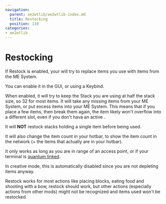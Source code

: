 ```yaml
---
navigation:
  parent: ae2wtlib/ae2wtlib-index.md
  title: Restocking
  position: 110
categories:
- ae2wtlib
---
```


# Restocking

If Restock is enabled, your <ItemLink id="ae2:wireless_crafting_terminal" /> will try to replace items you use with items from the ME System.

You can enable it in the GUI, or using a Keybind.

When enabled, it will try to keep the Stack you are using at half the stack size, so 32 for most items.
It will take any missing items from your ME System,
or put excess items into your ME System.
This means that if you place a few items, then break them again, the item likely won't overflow into a different slot,
even if you don't hava an active <ItemLink id="ae2wtlib:magnet_card" />.

It will **NOT** restock stacks holding a single item before being used.

It will also change the item count in your hotbar,
to show the item count in the network (+ the items that actually are in your hotbar).

It only works as long as you are in range of an access point,
or if your terminal is [quantum linked](quantum_bridge_card.md).

In creative mode, this is automatically disabled since you are not depleting items anyway.

Restock works for most actions like placing blocks, eating food and shooting with a bow, restock should work,
but other actions (especially actions from other mods) might not be recognized and items used won't be restocked.
